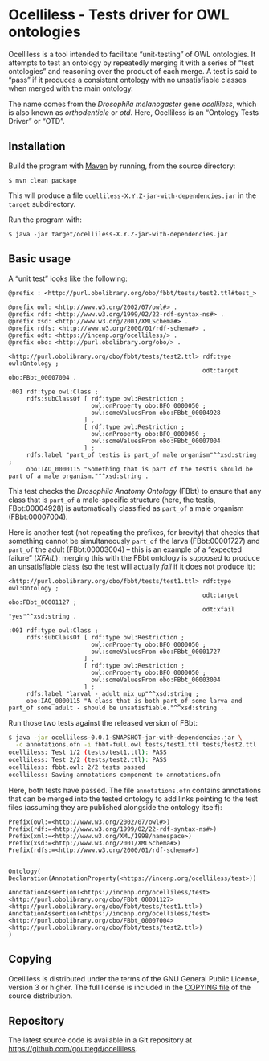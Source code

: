 Ocelliless - Tests driver for OWL ontologies
============================================

Ocelliless is a tool intended to facilitate “unit-testing” of OWL
ontologies. It attempts to test an ontology by repeatedly merging it
with a series of “test ontologies” and reasoning over the product of
each merge. A test is said to “pass” if it produces a consistent
ontology with no unsatisfiable classes when merged with the main
ontology.

The name comes from the _Drosophila melanogaster_ gene _ocelliless_,
which is also known as _orthodenticle_ or _otd_. Here, Ocelliless is an
“Ontology Tests Driver” or “OTD”.


Installation
------------
Build the program with [Maven](https://maven.apache.org/) by running,
from the source directory:

```
$ mvn clean package
```

This will produce a file `ocelliless-X.Y.Z-jar-with-dependencies.jar` in
the `target` subdirectory.

Run the program with:

```
$ java -jar target/ocelliless-X.Y.Z-jar-with-dependencies.jar
```


Basic usage
-----------
A “unit test” looks like the following:

```
@prefix : <http://purl.obolibrary.org/obo/fbbt/tests/test2.ttl#test_> .
@prefix owl: <http://www.w3.org/2002/07/owl#> .
@prefix rdf: <http://www.w3.org/1999/02/22-rdf-syntax-ns#> .
@prefix xsd: <http://www.w3.org/2001/XMLSchema#> .
@prefix rdfs: <http://www.w3.org/2000/01/rdf-schema#> .
@prefix odt: <https://incenp.org/ocelliless/> .
@prefix obo: <http://purl.obolibrary.org/obo/> .

<http://purl.obolibrary.org/obo/fbbt/tests/test2.ttl> rdf:type owl:Ontology ;
                                                      odt:target obo:FBbt_00007004 .

:001 rdf:type owl:Class ;
     rdfs:subClassOf [ rdf:type owl:Restriction ;
                       owl:onProperty obo:BFO_0000050 ;
                       owl:someValuesFrom obo:FBbt_00004928
                     ] ,
                     [ rdf:type owl:Restriction ;
                       owl:onProperty obo:BFO_0000050 ;
                       owl:someValuesFrom obo:FBbt_00007004
                     ] ;
     rdfs:label "part_of testis is part_of male organism"^^xsd:string ;
     obo:IAO_0000115 "Something that is part of the testis should be part of a male organism."^^xsd:string .
```

This test checks the _Drosophila Anatomy Ontology_ (FBbt) to ensure that
any class that is `part_of` a male-specific structure (here, the testis,
FBbt:00004928) is automatically classified as `part_of` a male organism
(FBbt:00007004).

Here is another test (not repeating the prefixes, for brevity) that
checks that something cannot be simultaneously `part_of` the larva
(FBbt:00001727) and `part_of` the adult (FBbt:00003004) – this is an
example of a “expected failure” (_XFAIL_): merging this with the FBbt
ontology is _supposed_ to produce an unsatisfiable class (so the test
will actually _fail_ if it does not produce it):

```
<http://purl.obolibrary.org/obo/fbbt/tests/test1.ttl> rdf:type owl:Ontology ;
                                                      odt:target obo:FBbt_00001127 ;
                                                      odt:xfail "yes"^^xsd:string .

:001 rdf:type owl:Class ;
     rdfs:subClassOf [ rdf:type owl:Restriction ;
                       owl:onProperty obo:BFO_0000050 ;
                       owl:someValuesFrom obo:FBbt_00001727
                     ] ,
                     [ rdf:type owl:Restriction ;
                       owl:onProperty obo:BFO_0000050 ;
                       owl:someValuesFrom obo:FBbt_00003004
                     ] ;
     rdfs:label "larval - adult mix up"^^xsd:string ;
     obo:IAO_0000115 "A class that is both part_of some larva and part_of some adult - should be unsatisfiable."^^xsd:string .
```

Run those two tests against the released version of FBbt:

```sh
$ java -jar ocelliless-0.0.1-SNAPSHOT-jar-with-dependencies.jar \
  -c annotations.ofn -i fbbt-full.owl tests/test1.ttl tests/test2.ttl
ocelliless: Test 1/2 (tests/test1.ttl): PASS
ocelliless: Test 2/2 (tests/test2.ttl): PASS
ocelliless: fbbt.owl: 2/2 tests passed
ocelliless: Saving annotations component to annotations.ofn
```

Here, both tests have passed. The file `annotations.ofn` contains
annotations that can be merged into the tested ontology to add links
pointing to the test files (assuming they are published alongside the
ontology itself):

```
Prefix(owl:=<http://www.w3.org/2002/07/owl#>)
Prefix(rdf:=<http://www.w3.org/1999/02/22-rdf-syntax-ns#>)
Prefix(xml:=<http://www.w3.org/XML/1998/namespace>)
Prefix(xsd:=<http://www.w3.org/2001/XMLSchema#>)
Prefix(rdfs:=<http://www.w3.org/2000/01/rdf-schema#>)


Ontology(
Declaration(AnnotationProperty(<https://incenp.org/ocelliless/test>))

AnnotationAssertion(<https://incenp.org/ocelliless/test> <http://purl.obolibrary.org/obo/FBbt_00001127> <http://purl.obolibrary.org/obo/fbbt/tests/test1.ttl>)
AnnotationAssertion(<https://incenp.org/ocelliless/test> <http://purl.obolibrary.org/obo/FBbt_00007004> <http://purl.obolibrary.org/obo/fbbt/tests/test2.ttl>)
)
```


Copying
-------
Ocelliless is distributed under the terms of the GNU General Public
License, version 3 or higher. The full license is included in the
[COPYING file](COPYING) of the source distribution.


Repository
----------
The latest source code is available in a Git repository at 
<https://github.com/gouttegd/ocelliless>.
